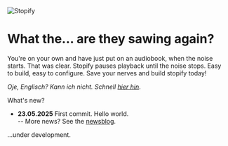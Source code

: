 ![Stopify](http://www.nikolairadke.de/stopify/stopify_back.jpg)


# What the... are they sawing again?

You're on your own and have just put on an audiobook, when the noise starts. That was clear. Stopify pauses playback until the noise stops. Easy to build, easy to configure. Save your nerves and build stopify today!  

*Oje, Englisch? Kann ich nicht. Schnell [hier hin](https://github.com/NikolaiRadke/Stopify/wiki)*.  

What's new?  
* **23.05.2025** First commit. Hello world.    
    -- More news? See the [newsblog](https://github.com/NikolaiRadke/Stopify/tree/main/NEWS.md).

...under development.  
    




